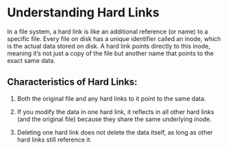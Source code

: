 # Understanding Hard Links

In a file system, a hard link is like an additional reference (or name) to a specific file. Every file on disk has a unique identifier called an inode, which is the actual data stored on disk. A hard link points directly to this inode, meaning it’s not just a copy of the file but another name that points to the exact same data.

## Characteristics of Hard Links:

1. Both the original file and any hard links to it point to the same data.

2. If you modify the data in one hard link, it reflects in all other hard links (and the original file) because they share the same underlying inode.

3. Deleting one hard link does not delete the data itself, as long as other hard links still reference it.